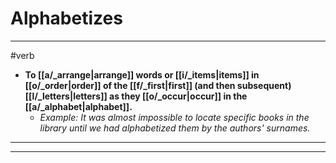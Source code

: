 # Alphabetizes
---
#verb
- **To [[a/_arrange|arrange]] words or [[i/_items|items]] in [[o/_order|order]] of the [[f/_first|first]] (and then subsequent) [[l/_letters|letters]] as they [[o/_occur|occur]] in the [[a/_alphabet|alphabet]].**
	- _Example: It was almost impossible to locate specific books in the library until we had alphabetized them by the authors' surnames._
---
---
